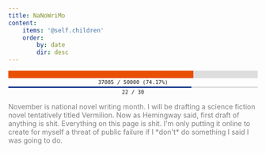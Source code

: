 ```yaml
---
title: NaNoWriMo
content:
    items: '@self.children'
    order:
        by: date
        dir: desc
---
```


<div style="margin: auto; text-align: center; width: 100%;" title="74.17%"><div style="text-align: left; margin: 2px auto; font-size: 0px; line-height: 0px; background: #DDDDDD; overflow: hidden; "><div style="font-size: 0px; line-height: 0px; height: 15px; min-width: 0%; max-width: 74.17%; width: 74.17%; background: #E84F02; "><!----></div></div><div style="font-size: 8pt; font-family: monospace; ">37085 &#47; 50000 (74.17%)</div></div>

<div style="margin: auto; text-align: center; width: 100%;" title="73.33%"><div style="text-align: left; margin: 2px auto; font-size: 0px; line-height: 0px; background: #DDDDDD; overflow: hidden; "><div style="font-size: 0px; line-height: 0px; height: 3px; min-width: 0%; max-width: 73.33%; width: 73.33%; background: #1D3D8D; "><!----></div></div><div style="font-size: 8pt; font-family: monospace; ">22 &#47; 30</div></div>

<p style="color: gray">November is national novel writing month. I will be drafting a science fiction novel tentatively titled Vermilion. Now as Hemingway said, first draft of anything is shit. Everything on this page is shit. I'm only putting it online to create for myself a threat of public failure if I *don't* do something I said I was going to do.</p>
